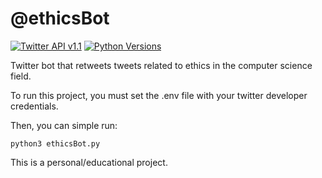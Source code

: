 # @ethicsBot

[![Twitter API v1.1](https://img.shields.io/endpoint?url=https%3A%2F%2Ftwbadges.glitch.me%2Fbadges%2Fstandard)](https://developer.twitter.com/en/docs/twitter-api/v1)
[![Python Versions](https://img.shields.io/pypi/pyversions/tweepy?label=Python)](https://pypi.org/project/tweepy/)

Twitter bot that retweets tweets related to ethics in the computer science field.

To run this project, you must set the .env file with your twitter developer credentials.

Then, you can simple run:

`python3 ethicsBot.py`

This is a personal/educational project.

